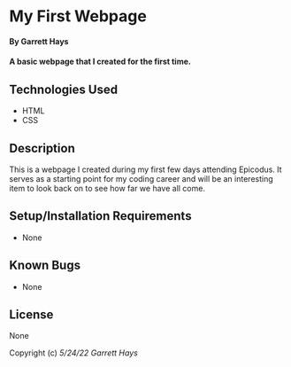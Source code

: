 # My First Webpage

#### By Garrett Hays

#### A basic webpage that I created for the first time.

## Technologies Used

* HTML
* CSS

## Description

This is a webpage I created during my first few days attending Epicodus. It serves as a starting point for my coding career and will be an interesting item to look back on to see how far we have all come.

## Setup/Installation Requirements

* None


## Known Bugs

* None

## License

None

Copyright (c) _5/24/22_ _Garrett Hays_